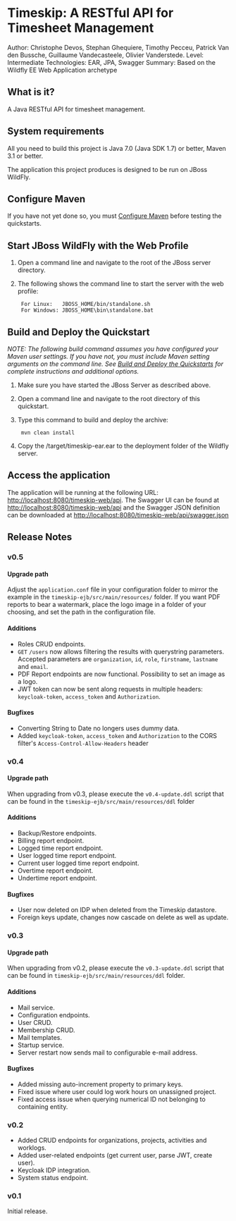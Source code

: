 Timeskip: A RESTful API for Timesheet Management
==============================================================================================
Author: Christophe Devos, Stephan Ghequiere, Timothy Pecceu, Patrick Van den Bussche, Guillaume Vandecasteele, Olivier Vanderstede.
Level: Intermediate
Technologies: EAR, JPA, Swagger
Summary: Based on the Wildfly EE Web Application archetype

What is it?
-----------

A Java RESTful API for timesheet management.

System requirements
-------------------

All you need to build this project is Java 7.0 (Java SDK 1.7) or better, Maven 3.1 or better.

The application this project produces is designed to be run on JBoss WildFly.

 
Configure Maven
---------------

If you have not yet done so, you must [Configure Maven](https://github.com/jboss-developer/jboss-developer-shared-resources/blob/master/guides/CONFIGURE_MAVEN.md) before testing the quickstarts.


Start JBoss WildFly with the Web Profile
-------------------------

1. Open a command line and navigate to the root of the JBoss server directory.
2. The following shows the command line to start the server with the web profile:

        For Linux:   JBOSS_HOME/bin/standalone.sh
        For Windows: JBOSS_HOME\bin\standalone.bat

 
Build and Deploy the Quickstart
-------------------------

_NOTE: The following build command assumes you have configured your Maven user settings. If you have not, you must include Maven setting arguments on the command line. See [Build and Deploy the Quickstarts](https://github.com/jboss-developer/jboss-eap-quickstarts#build-and-deploy-the-quickstarts) for complete instructions and additional options._

1. Make sure you have started the JBoss Server as described above.
2. Open a command line and navigate to the root directory of this quickstart.
3. Type this command to build and deploy the archive:

        mvn clean install

4. Copy the /target/timeskip-ear.ear to the deployment folder of the Wildfly server.


Access the application 
---------------------

The application will be running at the following URL: <http://localhost:8080/timeskip-web/api>. The Swagger UI can be found at <http://localhost:8080/timeskip-web/api> and the Swagger JSON definition can be downloaded at <http://localhost:8080/timeskip-web/api/swagger.json>
        
## Release Notes

### v0.5

#### Upgrade path

Adjust the `application.conf` file in your configuration folder to mirror the example in the `timeskip-ejb/src/main/resources/` folder. If you want PDF reports to bear a watermark, place the logo image in a folder of your choosing, and set the path in the configuration file.

#### Additions

* Roles CRUD endpoints.
* `GET` `/users` now allows filtering the results with querystring parameters. Accepted parameters are `organization`, `id`, `role`, `firstname`, `lastname` and `email`.
* PDF Report endpoints are now functional. Possibility to set an image as a logo.
* JWT token can now be sent along requests in multiple headers: `keycloak-token`, `access_token` and `Authorization`.

#### Bugfixes

* Converting String to Date no longers uses dummy data.
* Added `keycloak-token`, `access_token` and `Authorization` to the CORS filter's `Access-Control-Allow-Headers` header

### v0.4

#### Upgrade path

When upgrading from v0.3, please execute the `v0.4-update.ddl` script that can be found in the `timeskip-ejb/src/main/resources/ddl` folder

#### Additions

* Backup/Restore endpoints.
* Billing report endpoint.
* Logged time report endpoint.
* User logged time report endpoint.
* Current user logged time report endpoint.
* Overtime report endpoint.
* Undertime report endpoint.

#### Bugfixes

* User now deleted on IDP when deleted from the Timeskip datastore.
* Foreign keys update, changes now cascade on delete as well as update.

### v0.3

#### Upgrade path

When upgrading from v0.2, please execute the `v0.3-update.ddl` script that can be found in `timeskip-ejb/src/main/resources/ddl` folder.

#### Additions

* Mail service.
* Configuration endpoints.
* User CRUD.
* Membership CRUD.
* Mail templates.
* Startup service.
* Server restart now sends mail to configurable e-mail address.


#### Bugfixes

* Added missing auto-increment property to primary keys.
* Fixed issue where user could log work hours on unassigned project.
* Fixed access issue when querying numerical ID not belonging to containing entity.

### v0.2

* Added CRUD endpoints for organizations, projects, activities and worklogs.
* Added user-related endpoints (get current user, parse JWT, create user).
* Keycloak IDP integration.
* System status endpoint.

### v0.1

Initial release.